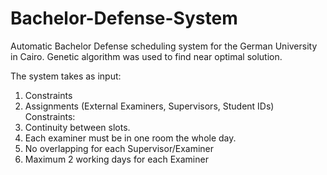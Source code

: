 # Bachelor-Defense-System

Automatic Bachelor Defense scheduling system for the German University in Cairo.
Genetic algorithm was used to find near optimal solution. 

The system takes as input:
1. Constraints
2. Assignments (External Examiners, Supervisors, Student IDs)
Constraints:
1. Continuity between slots.
2. Each examiner must be in one room the whole day.
3. No overlapping for each Supervisor/Examiner
4. Maximum 2 working days for each Examiner
